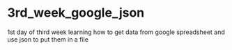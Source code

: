 # 3rd_week_google_json
1st day of third week learning how to get data from google spreadsheet and use json to put them in a file
